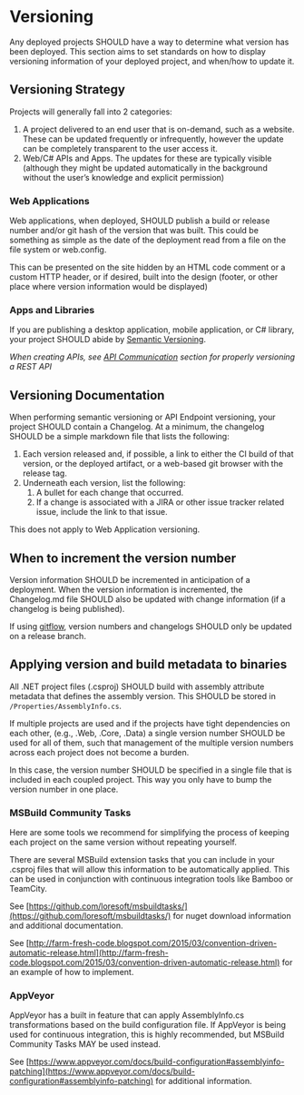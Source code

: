 # Versioning

Any deployed projects SHOULD have a way to determine what version has been
deployed. This section aims to set standards on how to display versioning
information of your deployed project, and when/how to update it.

## Versioning Strategy

Projects will generally fall into 2 categories:

1. A project delivered to an end user that is on-demand, such as a website.
   These can be updated frequently or infrequently, however the update can be
   completely transparent to the user access it.
2. Web/C# APIs and Apps. The updates for these are typically visible (although
   they might be updated automatically in the background without the user’s
   knowledge and explicit permission)

### Web Applications

Web applications, when deployed, SHOULD publish a build or release number and/or
git hash of the version that was built. This could be something as simple as the
date of the deployment read from a file on the file system or web.config.

This can be presented on the site hidden by an HTML code comment or a custom
HTTP header, or if desired, built into the design (footer, or other place where
version information would be displayed)

### Apps and Libraries

If you are publishing a desktop application, mobile application, or C# library,
your project SHOULD abide by [Semantic Versioning](http://semver.org/).

*When creating APIs, see [API Communication](API_Communication.md) section for
properly versioning a REST API*

## Versioning Documentation

When performing semantic versioning or API Endpoint versioning, your project
SHOULD contain a Changelog. At a minimum, the changelog SHOULD be a simple
markdown file that lists the following:

1. Each version released and, if possible, a link to either the CI build of that
   version, or the deployed artifact, or a web-based git browser with the
   release tag.
2. Underneath each version, list the following:
    1. A bullet for each change that occurred.
    2. If a change is associated with a JIRA or other issue tracker related
       issue, include the link to that issue.

This does not apply to Web Application versioning.

## When to increment the version number

Version information SHOULD be incremented in anticipation of a deployment. When
the version information is incremented, the Changelog.md file SHOULD also be
updated with change information (if a changelog is being published).

If using [gitflow](git.md#Branching%20Strategy), version numbers and changelogs
SHOULD only be updated on a release branch.

## Applying version and build metadata to binaries

All .NET project files (.csproj) SHOULD build with assembly attribute metadata
that defines the assembly version. This SHOULD be stored in
`/Properties/AssemblyInfo.cs`.

If multiple projects are used and if the projects have tight dependencies on
each other, (e.g., <Project>.Web, <Project>.Core, <Project>.Data) a single
version number SHOULD be used for all of them, such that management of the
multiple version numbers across each project does not become a burden.

In this case, the version number SHOULD be specified in a single file that is
included in each coupled project. This way you only have to bump the version
number in one place.

### MSBuild Community Tasks

Here are some tools we recommend for simplifying the process of keeping each
project on the same version without repeating yourself.

There are several MSBuild extension tasks that you can include in your .csproj
files that will allow this information to be automatically applied. This can be
used in conjunction with continuous integration tools like Bamboo or TeamCity.

See [https://github.com/loresoft/msbuildtasks/](https://github.com/loresoft/msbuildtasks/) for nuget download information and additional documentation.

See [http://farm-fresh-code.blogspot.com/2015/03/convention-driven-automatic-release.html](http://farm-fresh-code.blogspot.com/2015/03/convention-driven-automatic-release.html) for an example of how to implement.

### AppVeyor

AppVeyor has a built in feature that can apply AssemblyInfo.cs transformations
based on the build configuration file. If AppVeyor is being used for continuous
integration, this is highly recommended, but MSBuild Community Tasks MAY be used
instead.

See [https://www.appveyor.com/docs/build-configuration#assemblyinfo-patching](https://www.appveyor.com/docs/build-configuration#assemblyinfo-patching) for additional information.

